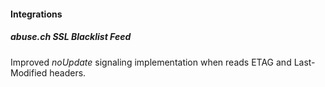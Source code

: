 #### Integrations
##### abuse.ch SSL Blacklist Feed
Improved *noUpdate* signaling implementation when reads ETAG and Last-Modified headers.
